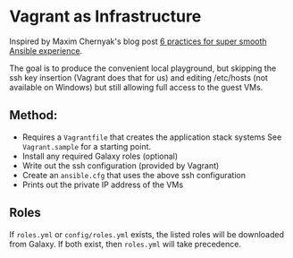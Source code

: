 # Vagrant as Infrastructure


Inspired by Maxim Chernyak's blog post [6 practices for super smooth Ansible experience](http://hakunin.com/six-ansible-practices).

The goal is to produce the convenient local playground, but skipping the ssh key insertion (Vagrant does that for us) and editing /etc/hosts (not available on Windows) but still allowing full access to the guest VMs.

## Method:

* Requires a `Vagrantfile` that creates the application stack systems
  See `Vagrant.sample` for a starting point.
* Install any required Galaxy roles (optional)
* Write out the ssh configuration (provided by Vagrant)
* Create an `ansible.cfg` that uses the above ssh configuration
* Prints out the private IP address of the VMs

## Roles

If `roles.yml` or `config/roles.yml` exists, the listed roles will be downloaded from Galaxy. If both exist, then `roles.yml` will take precedence.
